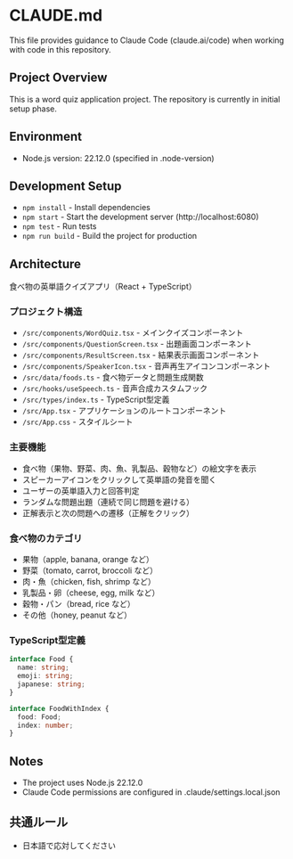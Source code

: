 # CLAUDE.md

This file provides guidance to Claude Code (claude.ai/code) when working with code in this repository.

## Project Overview

This is a word quiz application project. The repository is currently in initial setup phase.

## Environment

- Node.js version: 22.12.0 (specified in .node-version)

## Development Setup

- `npm install` - Install dependencies
- `npm start` - Start the development server (http://localhost:6080)
- `npm test` - Run tests
- `npm run build` - Build the project for production

## Architecture

食べ物の英単語クイズアプリ（React + TypeScript）

### プロジェクト構造
- `/src/components/WordQuiz.tsx` - メインクイズコンポーネント
- `/src/components/QuestionScreen.tsx` - 出題画面コンポーネント
- `/src/components/ResultScreen.tsx` - 結果表示画面コンポーネント
- `/src/components/SpeakerIcon.tsx` - 音声再生アイコンコンポーネント
- `/src/data/foods.ts` - 食べ物データと問題生成関数
- `/src/hooks/useSpeech.ts` - 音声合成カスタムフック
- `/src/types/index.ts` - TypeScript型定義
- `/src/App.tsx` - アプリケーションのルートコンポーネント
- `/src/App.css` - スタイルシート

### 主要機能
- 食べ物（果物、野菜、肉、魚、乳製品、穀物など）の絵文字を表示
- スピーカーアイコンをクリックして英単語の発音を聞く
- ユーザーの英単語入力と回答判定
- ランダムな問題出題（連続で同じ問題を避ける）
- 正解表示と次の問題への遷移（正解をクリック）

### 食べ物のカテゴリ
- 果物（apple, banana, orange など）
- 野菜（tomato, carrot, broccoli など）
- 肉・魚（chicken, fish, shrimp など）
- 乳製品・卵（cheese, egg, milk など）
- 穀物・パン（bread, rice など）
- その他（honey, peanut など）

### TypeScript型定義
```typescript
interface Food {
  name: string;
  emoji: string;
  japanese: string;
}

interface FoodWithIndex {
  food: Food;
  index: number;
}
```

## Notes

- The project uses Node.js 22.12.0
- Claude Code permissions are configured in .claude/settings.local.json


## 共通ルール
- 日本語で応対してください
